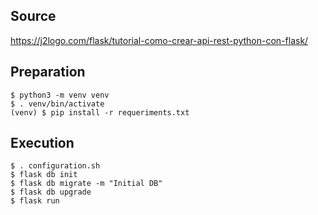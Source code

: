 Source
---
https://j2logo.com/flask/tutorial-como-crear-api-rest-python-con-flask/

Preparation
---
```console
$ python3 -m venv venv
$ . venv/bin/activate
(venv) $ pip install -r requeriments.txt
```
Execution
---
```console
$ . configuration.sh 
$ flask db init
$ flask db migrate -m "Initial DB"
$ flask db upgrade
$ flask run
```
